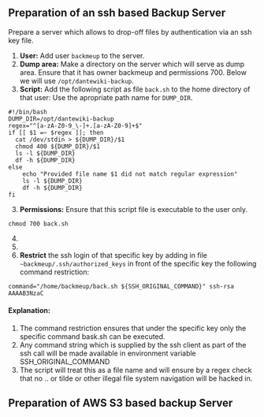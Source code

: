 

## Preparation of an ssh based Backup Server

Prepare a server which allows to drop-off files by authentication via an ssh key file.

1. **User:** Add user `backmeup` to the server.
2. **Dump area:** Make a directory on the server which will serve as dump area. Ensure that it has owner backmeup and permissions 700. Below we will use `/opt/dantewiki-backup`.
2. **Script:** Add the following script as file `back.sh` to the home directory of that user: Use the apropriate path name for `DUMP_DIR`.

```
#!/bin/bash
DUMP_DIR=/opt/dantewiki-backup
regex="^[a-zA-Z0-9_\-]+.[a-zA-Z0-9]+$"
if [[ $1 =~ $regex ]]; then
  cat /dev/stdin > ${DUMP_DIR}/$1
  chmod 400 ${DUMP_DIR}/$1
  ls -l ${DUMP_DIR}
  df -h ${DUMP_DIR}
else
    echo "Provided file name $1 did not match regular expression"
    ls -l ${DUMP_DIR}
    df -h ${DUMP_DIR}
fi
```

3. **Permissions:** Ensure that this script file is executable to the user only.

```
chmod 700 back.sh
```

4.
4.
5. **Restrict** the ssh login of that specific key by adding in file `~backmeup/.ssh/authorized_keys` in front of the specific key the following command restriction:

```
command="/home/backmeup/back.sh ${SSH_ORIGINAL_COMMAND}" ssh-rsa AAAAB3NzaC
```

#### Explanation:

1. The command restriction ensures that under the specific key only the specific command bask.sh can be executed.
2. Any command string which is supplied by the ssh client as part of the ssh call will be made available in environment variable SSH_ORIGINAL_COMMAND
3. The script will treat this as a file name and will ensure by a regex check that no .. or tilde or other illegal file system navigation will be hacked in.

## Preparation of AWS S3 based backup Server